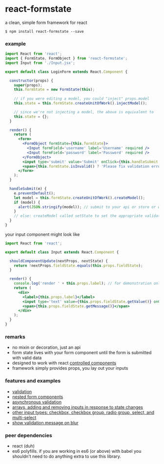 # react-formstate
a clean, simple form framework for react

    $ npm install react-formstate --save

### example

```jsx
import React from 'react';
import { FormState, FormObject } from 'react-formstate';
import Input from './Input.jsx';

export default class LoginForm extends React.Component {

  constructor(props) {
    super(props);
    this.formState = new FormState(this);
    
    // if you were editing a model, you could "inject" props.model
    this.state = this.formState.createUnitOfWork().injectModel();

    // since we're not injecting a model, the above is equivalent to
    this.state = {};
  }

  render() {
    return (
      <form>
        <FormObject formState={this.formState}>
          <Input formField='username' label='Username' required />
          <Input formField='password' label='Password' required />
        </FormObject>
        <input type='submit' value='Submit' onClick={this.handleSubmit.bind(this)} />
        <span>{this.formState.isInvalid() ? 'Please fix validation errors' : null}</span>
      </form>
    );
  }

  handleSubmit(e) {
    e.preventDefault();
    let model = this.formState.createUnitOfWork().createModel();
    if (model) {
      alert(JSON.stringify(model)); // submit to your api or store or whatever
    }
    // else: createModel called setState to set the appropriate validation messages
  }
}
```


your input component might look like

```jsx
import React from 'react';

export default class Input extends React.Component {

  shouldComponentUpdate(nextProps, nextState) {
    return !nextProps.fieldState.equals(this.props.fieldState);
  }

  render() {
    console.log('render ' + this.props.label); // for demonstration only
    return (
      <div>
        <label>{this.props.label}</label>
        <input type='text' value={this.props.fieldState.getValue()} onChange={this.props.updateFormState} />
        <span>{this.props.fieldState.getMessage()}</span>
      </div>
    );
  }
}
```

### remarks

- no mixin or decoration, just an api
- form state lives with your form component until the form is submitted with valid data
- designed to work with react [controlled components](https://facebook.github.io/react/docs/forms.html#controlled-components)
- framework simply provides props, you lay out your inputs

### features and examples

- [validation](/validationWiring.md)
- [nested form components](/nestedFormExample.md)
- [asynchronous validation](/asyncExample.md)
- [arrays, adding and removing inputs in response to state changes](/arrayExample.md)
- [other input types: checkbox, checkbox group, radio group, select, and multi-select](/otherInputTypes.md)
- [show validation message on blur](/onBlurExample.md)

### peer dependencies

- react (duh)
- es6 polyfills. if you are working in es6 (or above) with babel you shouldn't need to do anything extra to use this library.

